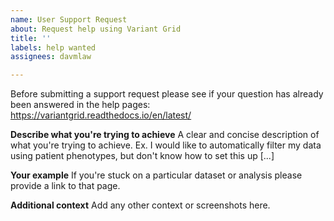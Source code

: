 ```yaml
---
name: User Support Request
about: Request help using Variant Grid
title: ''
labels: help wanted
assignees: davmlaw

---
```


Before submitting a support request please see if your question has already been answered in the help pages: https://variantgrid.readthedocs.io/en/latest/

**Describe what you're trying to achieve**
A clear and concise description of what you're trying to achieve. Ex. I would like to automatically filter my data using patient phenotypes, but don't know how to set this up  [...]

**Your example**
If you're stuck on a particular dataset or analysis please provide a link to that page. 

**Additional context**
Add any other context or screenshots here.
